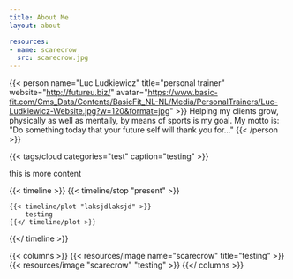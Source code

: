 ```yaml
---
title: About Me
layout: about

resources:
- name: scarecrow
  src: scarecrow.jpg
---
```


{{< person name="Luc Ludkiewicz" title="personal trainer" website="http://futureu.biz/" avatar="https://www.basic-fit.com/Cms_Data/Contents/BasicFit_NL-NL/Media/PersonalTrainers/Luc-Ludkiewicz-Website.jpg?w=120&format=jpg" >}}
	Helping my clients grow, physically as well as mentally, by means of sports is my goal. My motto is: "Do something today that your future self will thank you for..."
{{< /person >}}

{{< tags/cloud categories="test" caption="testing" >}}

this is more content

{{< timeline >}}
	{{< timeline/stop "present" >}}

	{{< timeline/plot "laksjdlaksjd" >}}
		testing
	{{</ timeline/plot >}}
{{</ timeline >}}

{{< columns >}}
	{{< resources/image name="scarecrow" title="testing" >}}
	{{< resources/image "scarecrow" "testing" >}}
{{</ columns >}}
